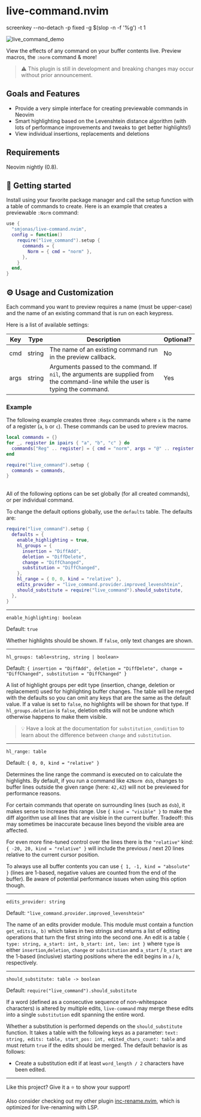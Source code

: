 # live-command.nvim

screenkey --no-detach  -p fixed -g $(slop -n -f '%g') -t 1

![live_command_demo](https://user-images.githubusercontent.com/40792180/179546128-ad49096e-7301-4929-9b24-2b08996bdff2.gif)

View the effects of any command on your buffer contents live. Preview macros, the `:norm` command & more!

> :warning: This plugin is still in development and breaking changes may occur without prior announcement.

## Goals and Features
- Provide a very simple interface for creating previewable commands in Neovim
- Smart highlighting based on the Levenshtein distance algorithm (with lots of performance
  improvements and tweaks to get better highlights!)
- View individual insertions, replacements and deletions

## Requirements
Neovim nightly (0.8).

## :rocket: Getting started
Install using your favorite package manager and call the setup function with a table of
commands to create. Here is an example that creates a previewable `:Norm` command:
```lua
use {
  "smjonas/live-command.nvim",
  config = function()
    require("live_command").setup {
      commands = {
        Norm = { cmd = "norm" },
      },
    }
  end,
}
```

## :gear: Usage and Customization
Each command you want to preview requires a name (must be upper-case) and the name of
an existing command that is run on each keypress.

Here is a list of available settings:

| Key         | Type     | Description                                                                                                                          | Optional? |
| ----------- | -------- | ------------------------------------------------------------------------------------------------------------------------------------ | --------- |
| cmd         | string   | The name of an existing command run in the preview callback.                                                                         | No        |
| args        | string   | Arguments passed to the command. If `nil`, the arguments are supplied from the command-line while the user is typing the command.    | Yes       |

### Example
The following example creates three `:Regx` commands where `x` is the name of a register (`a`, `b` or `c`).
These commands can be used to preview macros.
```lua
local commands = {}
for _, register in ipairs { "a", "b", "c" } do
  commands["Reg" .. register] = { cmd = "norm", args = "@" .. register }
end

require("live_command").setup {
  commands = commands,
}
```
\
All of the following options can be set globally (for all created commands), or per individual command.

To change the default options globally, use the `defaults` table. The defaults are:

```lua
require("live_command").setup {
  defaults = {
    enable_highlighting = true,
    hl_groups = {
      insertion = "DiffAdd",
      deletion = "DiffDelete",
      change = "DiffChanged",
      substitution = "DiffChanged",
    },
    hl_range = { 0, 0, kind = "relative" },
    edits_provider = "live_command.provider.improved_levenshtein",
    should_substitute = require("live_command").should_substitute,
  },
}
```

---

`enable_highlighting: boolean`

Default: `true`

Whether highlights should be shown. If `false`, only text changes are shown.

---

`hl_groups: table<string, string | boolean>`

Default: `{ insertion = "DiffAdd", deletion = "DiffDelete", change = "DiffChanged", substitution = "DiffChanged" }`

A list of highlight groups per edit type (insertion, change, deletion or replacement) used for highlighting buffer changes.
The table will be merged with the defaults so you can omit any keys that are the same as the default value.
If a value is set to `false`, no highlights will be shown for that type. If `hl_groups.deletion` is `false`,
deletion edits will not be undone which otherwise happens to make them visible.

> :bulb: Have a look at the documentation for `substitution_condition` to learn about the difference between `change` and `substitution`.

---

`hl_range: table`

Default: `{ 0, 0, kind = "relative" }`

Determines the line range the command is executed on to calculate the highlights.
By default, if you run a command like `42Norm dsb`, changes to buffer lines outside the
given range (here: `42,42`) will not be previewed for performance reasons.

For certain commands that operate on surrounding lines (such as `dsb`),
it makes sense to increase this range. Use `{ kind = "visible" }` to make the diff
algorithm use all lines that are visible in the current buffer. Tradeoff: this may sometimes be inaccurate
because lines beyond the visible area are affected.

For even more fine-tuned control over the lines there is the `"relative"` kind:
`{ -20, 20, kind = "relative" }` will include the previous / next 20 lines relative to the current
cursor position.

To always use all buffer contents you can use `{ 1, -1, kind = "absolute" }`
(lines are 1-based, negative values are counted from the end of the buffer).
Be aware of potential performance issues when using this option though.

---

`edits_provider: string`

Default: `"live_command.provider.improved_levenshtein"`

The name of an edits provider module. This module must contain a function
`get_edits(a, b)` which takes in two strings and returns a list of editing operations
that turn the first string into the second one.
An edit is a table `{ type: string, a_start: int, b_start: int, len: int }`
where `type` is either `insertion`,`deletion`, `change`  or `substitution`
and `a_start` / `b_start` are the 1-based (inclusive) starting positions where
the edit begins in `a` / `b`, respectively.

---

`should_substitute: table -> boolean`

Default: `require("live_command").should_substitute`

If a word (defined as a consecutive sequence of non-whitespace characters) is altered by multiple edits,
`live-command` may merge these edits into a single `substitution` edit spanning the entire word.

Whether a substitution is performed depends on the `should_substitute` function. It takes a table with the following keys as a parameter:
`text: string, edits: table, start_pos: int, edited_chars_count: table` and must return `true` if the edits should be merged.
The default behavior is as follows:
- Create a substitution edit if at least `word_length / 2` characters have been edited.

---

Like this project? Give it a :star: to show your support!

Also consider checking out my other plugin [inc-rename.nvim](https://github.com/smjonas/inc-rename.nvim),
which is optimized for live-renaming with LSP.
